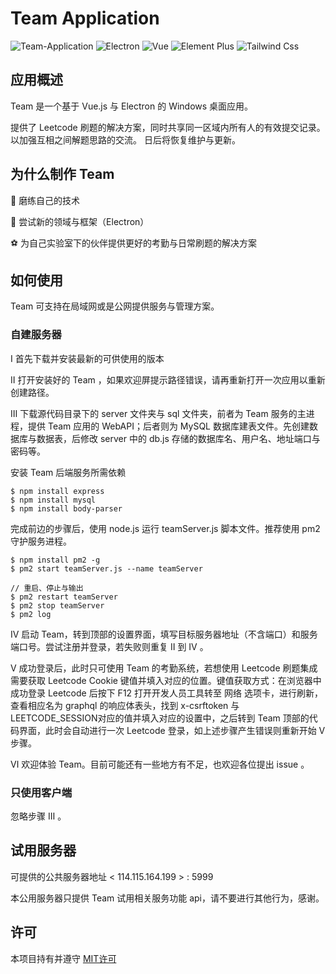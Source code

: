 # Team Application

![Team-Application](https://img.shields.io/badge/Team--Application-v1.2.1-000.svg) ![Electron](https://img.shields.io/badge/Electron-v13.0.0-faf.svg) ![Vue](https://img.shields.io/badge/Vue-v3.2.31-eee.svg) ![Element Plus](https://img.shields.io/badge/ElementPlus-v1.0.2--beta.28-234894.svg) ![Tailwind Css](https://img.shields.io/badge/TailwindCss-v3.0.2-678111.svg)

## 应用概述

Team 是一个基于 Vue.js 与 Electron 的 Windows 桌面应用。

提供了 Leetcode 刷题的解决方案，同时共享同一区域内所有人的有效提交记录。以加强互相之间解题思路的交流。
日后将恢复维护与更新。

## 为什么制作 Team

🏓 磨练自己的技术

🎃 尝试新的领域与框架（Electron）

⚽ 为自己实验室下的伙伴提供更好的考勤与日常刷题的解决方案

## 如何使用

Team 可支持在局域网或是公网提供服务与管理方案。

### 自建服务器

Ⅰ 首先下载并安装最新的可供使用的版本

Ⅱ 打开安装好的 Team ，如果欢迎屏提示路径错误，请再重新打开一次应用以重新创建路径。

Ⅲ 下载源代码目录下的 server 文件夹与 sql 文件夹，前者为 Team 服务的主进程，提供 Team 应用的 WebAPI；后者则为 MySQL 数据库建表文件。先创建数据库与数据表，后修改 server 中的 db.js 存储的数据库名、用户名、地址端口与密码等。

安装 Team 后端服务所需依赖

```shell
$ npm install express
$ npm install mysql
$ npm install body-parser
```

完成前边的步骤后，使用 node.js 运行 teamServer.js 脚本文件。推荐使用 pm2 守护服务进程。

```shell
$ npm install pm2 -g
$ pm2 start teamServer.js --name teamServer

// 重启、停止与输出
$ pm2 restart teamServer
$ pm2 stop teamServer
$ pm2 log
```

Ⅳ 启动 Team，转到顶部的设置界面，填写目标服务器地址（不含端口）和服务端口号。尝试注册并登录，若失败则重复 Ⅱ 到 Ⅳ 。

Ⅴ 成功登录后，此时只可使用 Team 的考勤系统，若想使用 Leetcode 刷题集成需要获取 Leetcode Cookie 键值并填入对应的位置。键值获取方式：在浏览器中成功登录 Leetcode 后按下 F12 打开开发人员工具转至 网络 选项卡，进行刷新，查看相应名为 graphql 的响应体表头，找到 x-csrftoken 与 LEETCODE_SESSION对应的值并填入对应的设置中，之后转到 Team 顶部的代码界面，此时会自动进行一次 Leetcode 登录，如上述步骤产生错误则重新开始 Ⅴ 步骤。

Ⅵ 欢迎体验 Team。目前可能还有一些地方有不足，也欢迎各位提出 issue 。

### 只使用客户端

忽略步骤 Ⅲ 。

## 试用服务器

可提供的公共服务器地址 < 114.115.164.199 > : 5999

本公用服务器只提供 Team 试用相关服务功能 api，请不要进行其他行为，感谢。

## 许可

本项目持有并遵守 [MIT许可](https://github.com/NeserCode/Team-Application/blob/NeserCode/LICENSE)
